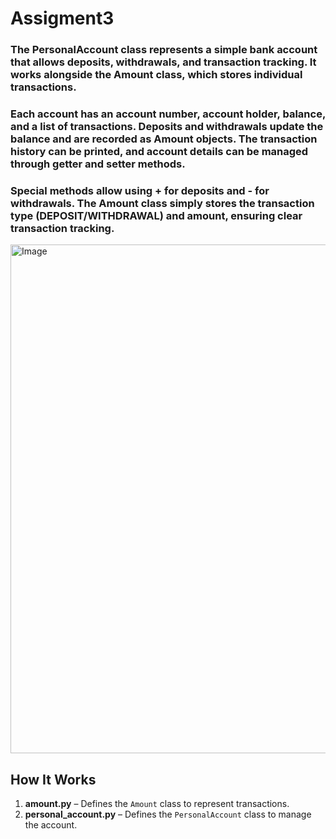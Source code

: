 # Assigment3
### The PersonalAccount class represents a simple bank account that allows deposits, withdrawals, and transaction tracking. It works alongside the Amount class, which stores individual transactions.

### Each account has an account number, account holder, balance, and a list of transactions. Deposits and withdrawals update the balance and are recorded as Amount objects. The transaction history can be printed, and account details can be managed through getter and setter methods.

### Special methods allow using + for deposits and - for withdrawals. The Amount class simply stores the transaction type (DEPOSIT/WITHDRAWAL) and amount, ensuring clear transaction tracking.  

<img width="814" alt="Image" src="https://github.com/user-attachments/assets/c921ea34-9316-4cf5-ade9-9b0aeb9264cd" />


##  How It Works  

 

1. **amount.py** – Defines the `Amount` class to represent transactions.  
2. **personal_account.py** – Defines the `PersonalAccount` class to manage the account.  


 

